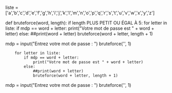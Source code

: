 liste = ['a','b','c','d','e','f','g','h','i','j','k','l','m','n','o','p','q','r','s','t','u','v','w','x','y','z']

def bruteforce(word, length):
    if length PLUS PETIT OU ÉGAL À 5:
        for letter in liste:
            if mdp == word + letter:
                print("Votre mot de passe est " + word + letter)
            else:
                ##print(word + letter)
                bruteforce(word + letter, length + 1)



mdp = input("Entrez votre mot de passe : ")
bruteforce('', 1)

        for letter in liste:
            if mdp == word + letter:
                print("Votre mot de passe est " + word + letter)
            else:
                ##print(word + letter)
                bruteforce(word + letter, length + 1)



mdp = input("Entrez votre mot de passe : ")
bruteforce('', 1)
